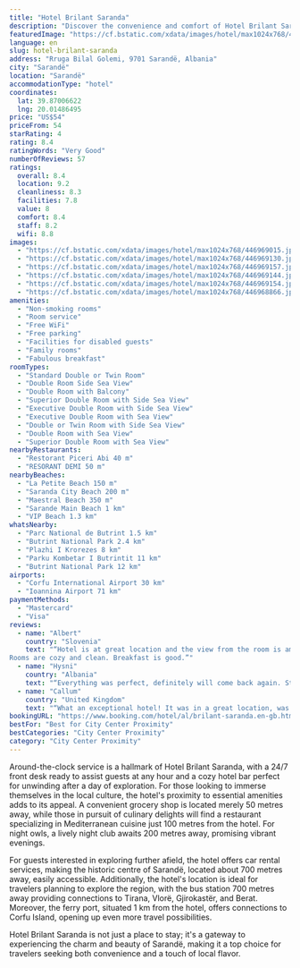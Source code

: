 ```yaml
---
title: "Hotel Brilant Saranda"
description: "Discover the convenience and comfort of Hotel Brilant Saranda, a gem located just a stone's throw away from the town's vibrant main boulevard."
featuredImage: "https://cf.bstatic.com/xdata/images/hotel/max1024x768/446969015.jpg?k=f0cd726a0aa077eea8424d2f9f155984ca0fc0f298df5f40daed1820bf8b5374&o=&hp=1"
language: en
slug: hotel-brilant-saranda
address: "Rruga Bilal Golemi, 9701 Sarandë, Albania"
city: "Sarandë"
location: "Sarandë"
accommodationType: "hotel"
coordinates:
  lat: 39.87006622
  lng: 20.01486495
price: "US$54"
priceFrom: 54
starRating: 4
rating: 8.4
ratingWords: "Very Good"
numberOfReviews: 57
ratings:
  overall: 8.4
  location: 9.2
  cleanliness: 8.3
  facilities: 7.8
  value: 8
  comfort: 8.4
  staff: 8.2
  wifi: 8.8
images:
  - "https://cf.bstatic.com/xdata/images/hotel/max1024x768/446969015.jpg?k=f0cd726a0aa077eea8424d2f9f155984ca0fc0f298df5f40daed1820bf8b5374&o=&hp=1"
  - "https://cf.bstatic.com/xdata/images/hotel/max1024x768/446969130.jpg?k=06c4449c7cc25acfd9bbb64406c49825fd3daf259bdf97e3332b877ad80faa69&o=&hp=1"
  - "https://cf.bstatic.com/xdata/images/hotel/max1024x768/446969157.jpg?k=342f58f3772fc05267fa7f6a58abad2a6391a588601df29b280bf6c234cddd82&o=&hp=1"
  - "https://cf.bstatic.com/xdata/images/hotel/max1024x768/446969144.jpg?k=282424c160f82397b69c33cb01dae1fcf59bd68ad10585f98685b8c56bc03124&o=&hp=1"
  - "https://cf.bstatic.com/xdata/images/hotel/max1024x768/446969154.jpg?k=2e77498e29caf6fd2a90a8aa53590f4387a6a60e68be77e938a377692306cbd6&o=&hp=1"
  - "https://cf.bstatic.com/xdata/images/hotel/max1024x768/446968866.jpg?k=3434d4f0964e32511742d24071dc3bac1f18ceb4d37f7cafa8e2f58264663071&o=&hp=1"
amenities:
  - "Non-smoking rooms"
  - "Room service"
  - "Free WiFi"
  - "Free parking"
  - "Facilities for disabled guests"
  - "Family rooms"
  - "Fabulous breakfast"
roomTypes:
  - "Standard Double or Twin Room"
  - "Double Room Side Sea View"
  - "Double Room with Balcony"
  - "Superior Double Room with Side Sea View"
  - "Executive Double Room with Side Sea View"
  - "Executive Double Room with Sea View"
  - "Double or Twin Room with Side Sea View"
  - "Double Room with Sea View"
  - "Superior Double Room with Sea View"
nearbyRestaurants:
  - "Restorant Piceri Abi 40 m"
  - "RESORANT DEMI 50 m"
nearbyBeaches:
  - "La Petite Beach 150 m"
  - "Saranda City Beach 200 m"
  - "Maestral Beach 350 m"
  - "Sarande Main Beach 1 km"
  - "VIP Beach 1.3 km"
whatsNearby:
  - "Parc National de Butrint 1.5 km"
  - "Butrint National Park 2.4 km"
  - "Plazhi I Krorezes 8 km"
  - "Parku Kombetar I Butrintit 11 km"
  - "Butrint National Park 12 km"
airports:
  - "Corfu International Airport 30 km"
  - "Ioannina Airport 71 km"
paymentMethods:
  - "Mastercard"
  - "Visa"
reviews:
  - name: "Albert"
    country: "Slovenia"
    text: "“Hotel is at great location and the view from the room is amazing. Parking is also wery nice in the city centre.
Rooms are cozy and clean. Breakfast is good.”"
  - name: "Hysni"
    country: "Albania"
    text: "“Everything was perfect, definitely will come back again. Strongly recommended!”"
  - name: "Callum"
    country: "United Kingdom"
    text: "“What an exceptional hotel! It was in a great location, was super clean, the breakfast had a good assortment of options amd our room (601) had an Incredible view of the sea from a comfy balcony! Most important though were the staff who really went...”"
bookingURL: "https://www.booking.com/hotel/al/brilant-saranda.en-gb.html?aid=8035640"
bestFor: "Best for City Center Proximity"
bestCategories: "City Center Proximity"
category: "City Center Proximity"
---
```


Around-the-clock service is a hallmark of Hotel Brilant Saranda, with a 24/7 front desk ready to assist guests at any hour and a cozy hotel bar perfect for unwinding after a day of exploration. For those looking to immerse themselves in the local culture, the hotel's proximity to essential amenities adds to its appeal. A convenient grocery shop is located merely 50 metres away, while those in pursuit of culinary delights will find a restaurant specializing in Mediterranean cuisine just 100 metres from the hotel. For night owls, a lively night club awaits 200 metres away, promising vibrant evenings.

For guests interested in exploring further afield, the hotel offers car rental services, making the historic centre of Sarandë, located about 700 metres away, easily accessible. Additionally, the hotel's location is ideal for travelers planning to explore the region, with the bus station 700 metres away providing connections to Tirana, Vlorë, Gjirokastër, and Berat. Moreover, the ferry port, situated 1 km from the hotel, offers connections to Corfu Island, opening up even more travel possibilities.

Hotel Brilant Saranda is not just a place to stay; it's a gateway to experiencing the charm and beauty of Sarandë, making it a top choice for travelers seeking both convenience and a touch of local flavor.